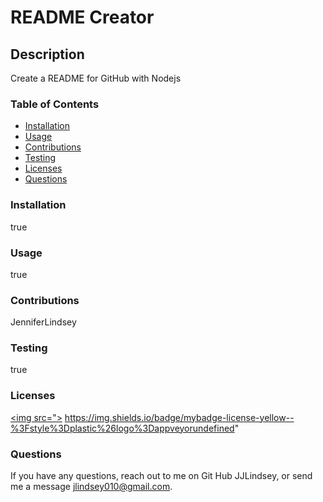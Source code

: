 # README Creator

## Description
Create a README for GitHub with Nodejs

### Table of Contents
* [Installation](#installation)
* [Usage](#usage)
* [Contributions](#contributions)
* [Testing](#testing)
* [Licenses](#licenses)
* [Questions](#questions)

### Installation
true

### Usage
true

### Contributions
JenniferLindsey

### Testing
true

### Licenses
<a href="https://img.shields.io/badge/mybadge-license-yellow--%3Fstyle%3Dplastic%26logo%3Dappveyorundefined"><img src="></a>
https://img.shields.io/badge/mybadge-license-yellow--%3Fstyle%3Dplastic%26logo%3Dappveyorundefined"


### Questions
If you have any questions, reach out to me on Git Hub JJLindsey, or send me a message jlindsey010@gmail.com.


